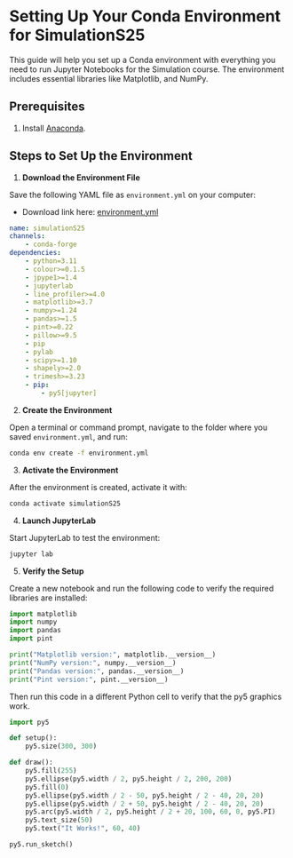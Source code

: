 # Setting Up Your Conda Environment for SimulationS25

This guide will help you set up a Conda environment with everything you need to run Jupyter Notebooks for the Simulation course. The environment includes essential libraries like Matplotlib, and NumPy.

## Prerequisites

1. Install [Anaconda](https://www.anaconda.com/download).
 
 
## Steps to Set Up the Environment

1. **Download the Environment File**

Save the following YAML file as `environment.yml` on your computer:

   * Download link here: [environment.yml](https://raw.githubusercontent.com/cmsc326-s25/cmsc326-s25.github.io/refs/heads/main/files/install/environment.yml)

```yaml
name: simulationS25
channels:
    - conda-forge
dependencies:
    - python=3.11
    - colour>=0.1.5
    - jpype1>=1.4
    - jupyterlab
    - line_profiler>=4.0
    - matplotlib>=3.7
    - numpy>=1.24
    - pandas>=1.5
    - pint>=0.22
    - pillow>=9.5
    - pip
    - pylab
    - scipy>=1.10
    - shapely>=2.0
    - trimesh>=3.23
    - pip:
        - py5[jupyter]
```

2. **Create the Environment**

Open a terminal or command prompt, navigate to the folder where you saved `environment.yml`, and run:

```bash
conda env create -f environment.yml
```


3. **Activate the Environment**

After the environment is created, activate it with:

```bash
conda activate simulationS25
```


4. **Launch JupyterLab**

Start JupyterLab to test the environment:

```bash
jupyter lab
```


5. **Verify the Setup**

Create a new notebook and run the following code to verify the required libraries are installed:

```python
import matplotlib
import numpy
import pandas
import pint

print("Matplotlib version:", matplotlib.__version__)
print("NumPy version:", numpy.__version__)
print("Pandas version:", pandas.__version__)
print("Pint version:", pint.__version__)
```
 

Then run this code in a different Python cell to verify that the py5 graphics work. 

```python
import py5

def setup():
    py5.size(300, 300)

def draw():
    py5.fill(255) 
    py5.ellipse(py5.width / 2, py5.height / 2, 200, 200)
    py5.fill(0)  
    py5.ellipse(py5.width / 2 - 50, py5.height / 2 - 40, 20, 20)
    py5.ellipse(py5.width / 2 + 50, py5.height / 2 - 40, 20, 20)
    py5.arc(py5.width / 2, py5.height / 2 + 20, 100, 60, 0, py5.PI)
    py5.text_size(50)
    py5.text("It Works!", 60, 40)

py5.run_sketch()
```